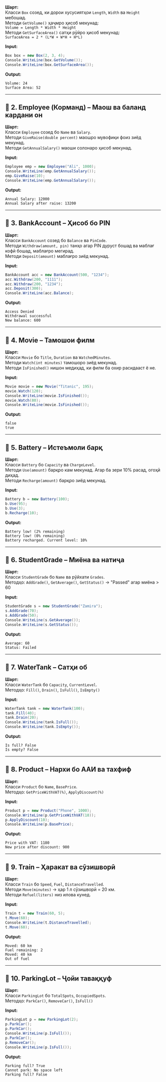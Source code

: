 
**Шарт:**  
Класси `Box` созед, ки дорои хусусиятҳои `Length`, `Width` ва `Height` мебошад.  
Методи `GetVolume()` ҳаҷмро ҳисоб мекунад:  
`Volume = Length * Width * Height`  
Методи `GetSurfaceArea()` сатҳи рӯйро ҳисоб мекунад:  
`SurfaceArea = 2 * (L*W + W*H + H*L)`

**Input:**
```csharp
Box box = new Box(2, 3, 4);
Console.WriteLine(box.GetVolume());
Console.WriteLine(box.GetSurfaceArea());
```

**Output:**
```
Volume: 24
Surface Area: 52
```

---

## 🔷 2. Employee (Корманд) – Маош ва баланд кардани он

**Шарт:**  
Класси `Employee` созед бо `Name` ва `Salary`.  
Методи `GiveRaise(double percent)` маошро мувофиқи фоиз зиёд мекунад.  
Методи `GetAnnualSalary()` маоши солонаро ҳисоб мекунад.

**Input:**
```csharp
Employee emp = new Employee("Ali", 1000);
Console.WriteLine(emp.GetAnnualSalary());
emp.GiveRaise(10);
Console.WriteLine(emp.GetAnnualSalary());
```

**Output:**
```
Annual Salary: 12000
Annual Salary after raise: 13200
```

---

## 🔷 3. BankAccount – Ҳисоб бо PIN

**Шарт:**  
Класси `BankAccount` созед бо `Balance` ва `PinCode`.  
Методи `Withdraw(amount, pin)` танҳо агар PIN дуруст бошад ва маблағ кофӣ бошад, маблағро мегирад.  
Методи `Deposit(amount)` маблағро зиёд мекунад.

**Input:**
```csharp
BankAccount acc = new BankAccount(500, "1234");
acc.Withdraw(200, "1111");
acc.Withdraw(200, "1234");
acc.Deposit(300);
Console.WriteLine(acc.Balance);
```

**Output:**
```
Access Denied
Withdrawal successful
New balance: 600
```

---

## 🔷 4. Movie – Тамошои филм

**Шарт:**  
Класси `Movie` бо `Title`, `Duration` ва `WatchedMinutes`.  
Методи `Watch(int minutes)` тамошоро зиёд мекунад.  
Методи `IsFinished()` нишон медиҳад, ки филм ба охир расидааст ё не.

**Input:**
```csharp
Movie movie = new Movie("Titanic", 195);
movie.Watch(120);
Console.WriteLine(movie.IsFinished());
movie.Watch(80);
Console.WriteLine(movie.IsFinished());
```

**Output:**
```
false
true
```

---

## 🔷 5. Battery – Истеъмоли барқ

**Шарт:**  
Класси `Battery` бо `Capacity` ва `ChargeLevel`.  
Методи `Use(amount)` барқро кам мекунад. Агар ба зери 10% расад, огоҳӣ диҳад.  
Методи `Recharge(amount)` барқро зиёд мекунад.

**Input:**
```csharp
Battery b = new Battery(100);
b.Use(95);
b.Use(3);
b.Recharge(10);
```

**Output:**
```
Battery low! (2% remaining)
Battery low! (0% remaining)
Battery recharged. Current level: 10%
```

---

## 🔷 6. StudentGrade – Миёна ва натиҷа

**Шарт:**  
Класси `StudentGrade` бо `Name` ва рӯйхати `Grades`.  
Методҳо: `AddGrade()`, `GetAverage()`, `GetStatus()` → "Passed" агар миёна > 60

**Input:**
```csharp
StudentGrade s = new StudentGrade("Zamira");
s.AddGrade(70);
s.AddGrade(50);
Console.WriteLine(s.GetAverage());
Console.WriteLine(s.GetStatus());
```

**Output:**
```
Average: 60
Status: Failed
```

---

## 🔷 7. WaterTank – Сатҳи об

**Шарт:**  
Класси `WaterTank` бо `Capacity`, `CurrentLevel`.  
Методҳо: `Fill()`, `Drain()`, `IsFull()`, `IsEmpty()`

**Input:**
```csharp
WaterTank tank = new WaterTank(100);
tank.Fill(40);
tank.Drain(20);
Console.WriteLine(tank.IsFull());
Console.WriteLine(tank.IsEmpty());
```

**Output:**
```
Is full? False
Is empty? False
```

---

## 🔷 8. Product – Нархи бо ААИ ва тахфиф

**Шарт:**  
Класси `Product` бо `Name`, `BasePrice`.  
Методҳо: `GetPriceWithVAT(%)`, `ApplyDiscount(%)`

**Input:**
```csharp
Product p = new Product("Phone", 1000);
Console.WriteLine(p.GetPriceWithVAT(18));
p.ApplyDiscount(10);
Console.WriteLine(p.BasePrice);
```

**Output:**
```
Price with VAT: 1180
New price after discount: 900
```

---

## 🔷 9. Train – Ҳаракат ва сӯзишворӣ

**Шарт:**  
Класси `Train` бо `Speed`, `Fuel`, `DistanceTravelled`.  
Методи `Move(minutes)` → ҳар 1 л сӯзишворӣ = 20 км.  
Методи `Refuel(liters)` низ илова кунед.

**Input:**
```csharp
Train t = new Train(60, 5);
t.Move(60);
Console.WriteLine(t.DistanceTravelled);
t.Move(60);
```

**Output:**
```
Moved: 60 km
Fuel remaining: 2
Moved: 40 km
Out of fuel
```

---

## 🔷 10. ParkingLot – Ҷойи таваққуф

**Шарт:**  
Класси `ParkingLot` бо `TotalSpots`, `OccupiedSpots`.  
Методҳо: `ParkCar()`, `RemoveCar()`, `IsFull()`

**Input:**
```csharp
ParkingLot p = new ParkingLot(2);
p.ParkCar();
p.ParkCar();
Console.WriteLine(p.IsFull());
p.ParkCar();
p.RemoveCar();
Console.WriteLine(p.IsFull());
```

**Output:**
```
Parking full? True
Cannot park: No space left
Parking full? False
```